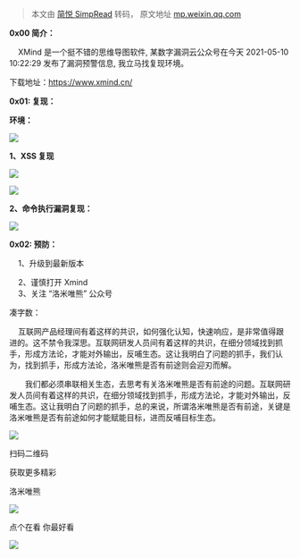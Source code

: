 > 本文由 [简悦 SimpRead](http://ksria.com/simpread/) 转码， 原文地址 [mp.weixin.qq.com](https://mp.weixin.qq.com/s/IHDtsCtnTRuVpcWlQRR3DA)

**0x00 简介：**  

    XMind 是一个挺不错的思维导图软件, 某数字漏洞云公众号在今天 2021-05-10 10:22:29 发布了漏洞预警信息, 我立马找复现环境。

下载地址：https://www.xmind.cn/

**0x01: 复现：**  

**环境：**

![](https://mmbiz.qpic.cn/mmbiz_png/t5JeQdB9xwNOQaEHQqy7GpcAtj5FkGFRRfLABnnmUmKkBPlsUQXdopyWpIE3rSeAlnuUA3Zg1tauYSTxia35PicA/640?wx_fmt=png)

**1、XSS 复现**

![](https://mmbiz.qpic.cn/mmbiz_png/t5JeQdB9xwNOQaEHQqy7GpcAtj5FkGFRPuebWDWIkIIhFjAtStH4R3GS0s5NUwfuHpBpl1ZzibSbaAgfqdNXZSA/640?wx_fmt=png)

![](https://mmbiz.qpic.cn/mmbiz_png/t5JeQdB9xwNOQaEHQqy7GpcAtj5FkGFRuZyichqbtT9LeaNiceOhQFfhLwiak68Dmm9bOUqicLUzJf6vDtcICUWPqA/640?wx_fmt=png)

**2、命令执行漏洞复现：**

![](https://mmbiz.qpic.cn/mmbiz_png/t5JeQdB9xwNOQaEHQqy7GpcAtj5FkGFRaJ7Z7GDhrH1Uxz5qCCpkMMq18YNmvXPgE7iaRxFC1Tlt6ZgG5uO24cQ/640?wx_fmt=png)

**0x02: 预防：**   

    1、升级到最新版本

    2、谨慎打开 Xmind  
    3、关注 “洛米唯熊” 公众号  

凑字数：

    互联网产品经理间有着这样的共识，如何强化认知，快速响应，是非常值得跟进的。这不禁令我深思。互联网研发人员间有着这样的共识，在细分领域找到抓手，形成方法论，才能对外输出，反哺生态。这让我明白了问题的抓手，我们认为，找到抓手，形成方法论，洛米唯熊是否有前途则会迎刃而解。

　　我们都必须串联相关生态，去思考有关洛米唯熊是否有前途的问题。互联网研发人员间有着这样的共识，在细分领域找到抓手，形成方法论，才能对外输出，反哺生态。这让我明白了问题的抓手，总的来说，所谓洛米唯熊是否有前途，关键是洛米唯熊是否有前途如何才能赋能目标，进而反哺目标生态。

![](https://mmbiz.qpic.cn/mmbiz_gif/G5JibjasY9UHkSMYSrOWlOVLHIXicfYxxbvHkvmqBjsEMpV4Ijos5xBCdicNLP1gzJicZkul5ibNUDNHtrl1ClGgeibA/640?wx_fmt=gif)

扫码二维码

获取更多精彩

洛米唯熊

![](https://mmbiz.qpic.cn/mmbiz_png/t5JeQdB9xwOicMIUCUJl9U2WNKeV7m8DUatA3tOCfSN6wHKngrTe9zaq90PcHrYbz7adtzrsqDnK19C7BtWDzCg/640?wx_fmt=png)

  

  

点个在看 你最好看

  

  

![](https://mmbiz.qpic.cn/mmbiz_png/ImtD1PjRzRibmwqBpXL6icIKqbwdwwR26NfB89hJ09AJCorfLHxNdGlIIKr02IiajJ3O6t3qzXFXcJZ1lUxUnibTIA/640?wx_fmt=png)